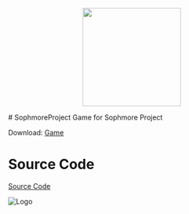 <p align="center">
  <img src="https://user-images.githubusercontent.com/94320656/156106609-c82dd044-e570-4e63-b3b8-93c2353cfabd.png" width="200" height="200"/>
</p>
# SophmoreProject
Game for Sophmore Project

Download: [Game](https://github.com/DiabloPro/SophmoreProject/files/8158791/Game.zip)

# Source Code
[Source Code](https://github.com/DiabloPro/SophmoreProject/files/8158535/Source.zip)

![Logo](https://user-images.githubusercontent.com/94320656/156106609-c82dd044-e570-4e63-b3b8-93c2353cfabd.png)
